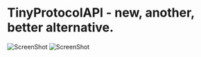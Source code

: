 # TinyProtocolAPI - new, another, better alternative.
![ScreenShot](http://i.imgur.com/QP70uQW.png)
![ScreenShot](http://i.imgur.com/zfV45mo.png)
